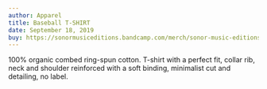 ```yaml
---
author: Apparel
title: Baseball T-SHIRT
date: September 18, 2019
buy: https://sonormusiceditions.bandcamp.com/merch/sonor-music-editions-light-grey-t-shirt
---
```


100% organic combed ring-spun cotton. T-shirt with a perfect fit, collar
rib, neck and shoulder reinforced with a soft binding, minimalist cut
and detailing, no label.